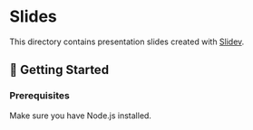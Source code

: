 # Slides

This directory contains presentation slides created with [Slidev](https://sli.dev/).

## 🚀 Getting Started

### Prerequisites

Make sure you have Node.js installed.
